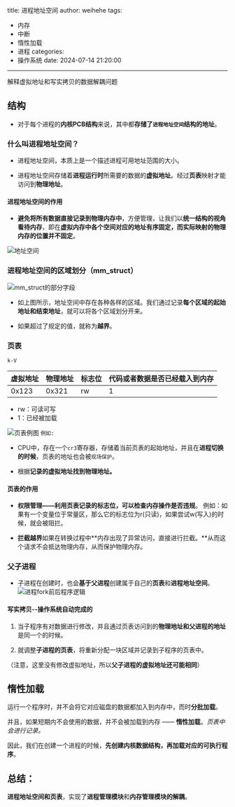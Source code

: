 title: 进程地址空间
author: weihehe
tags:
  - 内存
  - 中断
  - 惰性加载
  - 进程
categories:
  - 操作系统
date: 2024-07-14 21:20:00
---
解释虚拟地址和写实拷贝的数据解耦问题
<!--more-->
## 结构

- 对于每个进程的**内核PCB结构**来说，其中都**存储了`进程地址空间`结构的地址**。

### 什么叫进程地址空间？

- 进程地址空间，本质上是一个描述进程可用地址范围的大小。

- 进程地址空间存储着**进程运行时**所需要的数据的**虚拟地址**。经过**页表**映射才能访问到**物理地址**。

#### 进程地址空间的作用

- **避免将所有数据直接记录到物理内存中**，方便管理，让我们以**统一结构的视角看待内存**，即在**虚拟内存中各个空间对应的地址有序固定，而实际映射的物理内存的位置并不固定**。

![地址空间](/images/进程地址空间.png)

### 进程地址空间的区域划分（mm_struct）

![mm_struct的部分字段](/images/进程地址空间-mm_struct.png)
- 如上图所示，地址空间中存在各种各样的区域。我们通过记录**每个区域的起始地址和结束地址**，就可以将各个区域划分开来。

- 如果超过了规定的值，就称为**越界**。

### 页表
`k-V`


|虚拟地址 | 物理地址 | 标志位 | 代码或者数据是否已经载入到内存
| ---- | ---- | ----- |---|
|0x123 | 0x321 | rw | 1|

- rw：可读可写
- 1：已经被加载

![页表例图](/images/pasted-18.png)
`例如:`

- CPU中，存在一个`cr3`寄存器，存储着当前页表的起始地址，并且在**进程切换的时候**，页表的地址也会被`现场保护`。

- 根据**记录的虚拟地址找到物理地址。**

#### 页表的作用

- **权限管理——利用页表记录的标志位，可以检查内存操作是否违规**。
例如：如果有一个变量位于常量区，那么它的标志位为r(只读)，如果尝试w(写入)的时候，就会被阻拦。

- **拦截越界**如果在转换过程中**内存出现了异常访问，直接进行拦截。**从而这个请求不会抵达物理内存，从而保护物理内存。

### 父子进程

- 子进程在创建时，也会**基于父进程**创建属于自己的**页表**和**进程地址空间**。
![进程fork前后程序逻辑](/images/fork.png)

#### 写实拷贝--操作系统自动完成的

1. 当子程序有对数据进行修改，并且通过页表访问到的**物理地址和父进程的地址**是同一个的时候。

2. 就调整**子进程的页表**，将重新分配一块区域并记录到子程序的页表中。

（注意，这里没有修改虚拟地址，所以**父子进程的虚拟地址还可能相同**）

## 惰性加载

运行一个程序时，并不会将它对应磁盘的数据都加入到内存中，而时**分批加载**。

并且，如果短期内不会使用的数据，并不会被加载到内存 —— **惰性加载**。*页表中会进行记录。*

因此，我们在创建一个进程的时候，**先创建内核数据结构，再加载对应的可执行程序**。

## 总结：

**进程地址空间和页表**，实现了**进程管理模块**和**内存管理模块的解耦**。